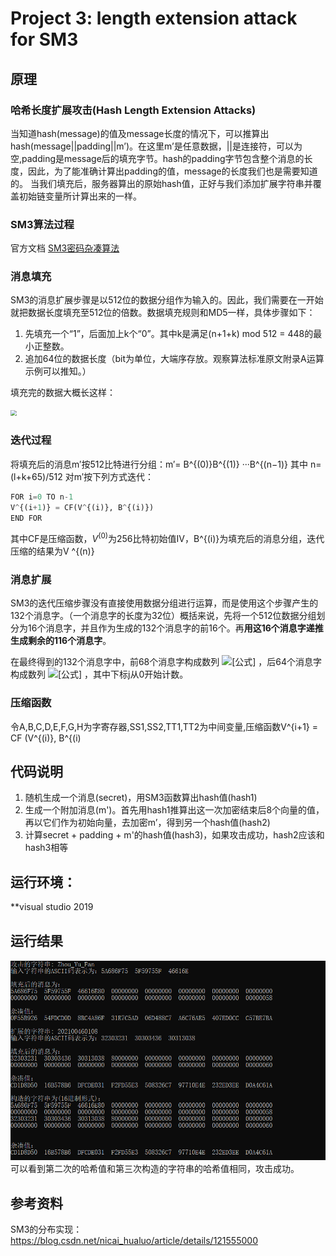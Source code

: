 # Project 3: length extension attack for SM3 
## 原理
### 哈希长度扩展攻击(Hash Length Extension Attacks)

当知道hash(message)的值及message长度的情况下，可以推算出hash(message||padding||m’)。在这里m’是任意数据，||是连接符，可以为空,padding是message后的填充字节。hash的padding字节包含整个消息的长度，因此，为了能准确计算出padding的值，message的长度我们也是需要知道的。
当我们填充后，服务器算出的原始hash值，正好与我们添加扩展字符串并覆盖初始链变量所计算出来的一样。

### SM3算法过程

官方文档 [SM3密码杂凑算法](https://www.oscca.gov.cn/sca/xxgk/2010-12/17/1002389/files/302a3ada057c4a73830536d03e683110.pdf)

### 消息填充

SM3的消息扩展步骤是以512位的数据分组作为输入的。因此，我们需要在一开始就把数据长度填充至512位的倍数。数据填充规则和MD5一样，具体步骤如下：  
1. 先填充一个“1”，后面加上k个“0”。其中k是满足(n+1+k) mod 512 = 448的最小正整数。
1. 追加64位的数据长度（bit为单位，大端序存放。观察算法标准原文附录A运算示例可以推知。）

填充完的数据大概长这样：  

<img src="https://pic3.zhimg.com/v2-366d5284c75a6ac92fdbc12ce5b45a2a_r.jpg" style="zoom:60%;" />

### 迭代过程
将填充后的消息m′按512比特进行分组：m′= B^{(0)}B^{(1)} ···B^{(n−1)}
其中 n=(l+k+65)/512 
对m′按下列方式迭代：

```python
FOR i=0 TO n-1
V^{(i+1)} = CF(V^{(i)}, B^{(i)})
END FOR
```
其中CF是压缩函数，$V^{(0)}$为256比特初始值IV，B^{(i)}为填充后的消息分组，迭代压缩的结果为V ^{(n)}

### 消息扩展

SM3的迭代压缩步骤没有直接使用数据分组进行运算，而是使用这个步骤产生的132个消息字。（一个消息字的长度为32位）概括来说，先将一个512位数据分组划分为16个消息字，并且作为生成的132个消息字的前16个。再**用这16个消息字递推生成剩余的116个消息字**。

在最终得到的132个消息字中，前68个消息字构成数列 ![[公式]](https://www.zhihu.com/equation?tex=%5C%7B+W_%7Bj%7D+%5C%7D) ，后64个消息字构成数列 ![[公式]](https://www.zhihu.com/equation?tex=%5C%7B+W%5E%7B%27%7D_%7Bj%7D+%5C%7D) ，其中下标j从0开始计数。

### 压缩函数

令A,B,C,D,E,F,G,H为字寄存器,SS1,SS2,TT1,TT2为中间变量,压缩函数V^{i+1} = CF (V^{(i)}, B^{(i)

## 代码说明
1.	随机生成一个消息(secret)，用SM3函数算出hash值(hash1)
2.	生成一个附加消息(m')。首先用hash1推算出这一次加密结束后8个向量的值，再以它们作为初始向量，去加密m’，得到另一个hash值(hash2)
3.	计算secret + padding + m'的hash值(hash3)，如果攻击成功，hash2应该和hash3相等  

## 运行环境：

**visual studio 2019 

## 运行结果
![img](https://github.com/Z-Yivon/project/blob/main/project3/%E8%BF%90%E8%A1%8C%E7%BB%93%E6%9E%9C.png)  
可以看到第二次的哈希值和第三次构造的字符串的哈希值相同，攻击成功。

## 参考资料
SM3的分布实现：https://blog.csdn.net/nicai_hualuo/article/details/121555000
